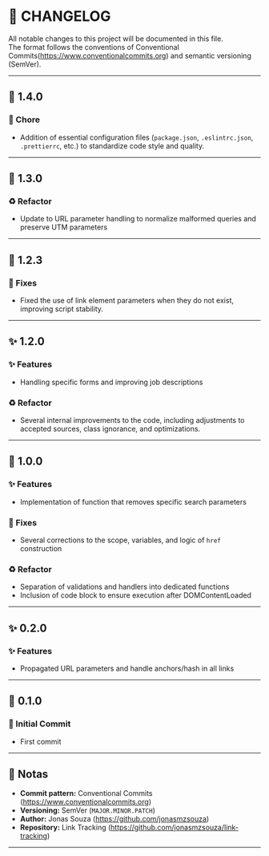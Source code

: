 # 📜 CHANGELOG

All notable changes to this project will be documented in this file.  
The format follows the conventions of Conventional Commits(https://www.conventionalcommits.org) and semantic versioning (SemVer).

---

## 🧩 1.4.0
### 🔧 Chore
- Addition of essential configuration files (`package.json`, `.eslintrc.json`, `.prettierrc`, etc.) to standardize code style and quality.

---

## 🔁 1.3.0
### ♻️ Refactor
- Update to URL parameter handling to normalize malformed queries and preserve UTM parameters

---

## 🐞 1.2.3
### 🐛 Fixes
- Fixed the use of link element parameters when they do not exist, improving script stability.

---

## ✨ 1.2.0
### ✨ Features
- Handling specific forms and improving job descriptions 

### ♻️ Refactor
- Several internal improvements to the code, including adjustments to accepted sources, class ignorance, and optimizations.

---

## 🚀 1.0.0
### ✨ Features
- Implementation of function that removes specific search parameters

### 🐛 Fixes
- Several corrections to the scope, variables, and logic of `href` construction

### ♻️ Refactor
- Separation of validations and handlers into dedicated functions
- Inclusion of code block to ensure execution after DOMContentLoaded

---

## ✨ 0.2.0
### ✨ Features
- Propagated URL parameters and handle anchors/hash in all links  

---

## 🎉 0.1.0
### 🎯 Initial Commit
- First commit  

---

## 📘 Notas

- **Commit pattern:** Conventional Commits (https://www.conventionalcommits.org)  
- **Versioning:** SemVer (`MAJOR.MINOR.PATCH`)
- **Author:** Jonas Souza (https://github.com/jonasmzsouza)
- **Repository:** Link Tracking (https://github.com/jonasmzsouza/link-tracking)

---